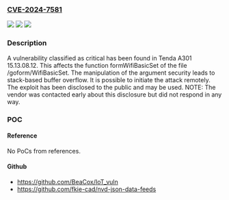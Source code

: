 ### [CVE-2024-7581](https://cve.mitre.org/cgi-bin/cvename.cgi?name=CVE-2024-7581)
![](https://img.shields.io/static/v1?label=Product&message=A301&color=blue)
![](https://img.shields.io/static/v1?label=Version&message=%3D%2015.13.08.12%20&color=brighgreen)
![](https://img.shields.io/static/v1?label=Vulnerability&message=CWE-121%20Stack-based%20Buffer%20Overflow&color=brighgreen)

### Description

A vulnerability classified as critical has been found in Tenda A301 15.13.08.12. This affects the function formWifiBasicSet of the file /goform/WifiBasicSet. The manipulation of the argument security leads to stack-based buffer overflow. It is possible to initiate the attack remotely. The exploit has been disclosed to the public and may be used. NOTE: The vendor was contacted early about this disclosure but did not respond in any way.

### POC

#### Reference
No PoCs from references.

#### Github
- https://github.com/BeaCox/IoT_vuln
- https://github.com/fkie-cad/nvd-json-data-feeds

